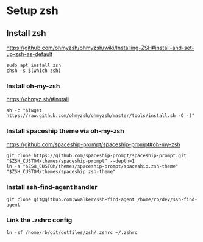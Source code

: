 # Setup zsh

## Install zsh
https://github.com/ohmyzsh/ohmyzsh/wiki/Installing-ZSH#install-and-set-up-zsh-as-default

```
sudo apt install zsh
chsh -s $(which zsh)
```

### Install oh-my-zsh
https://ohmyz.sh/#install

```
sh -c "$(wget https://raw.github.com/ohmyzsh/ohmyzsh/master/tools/install.sh -O -)"
```

### Install spaceship theme via oh-my-zsh

https://github.com/spaceship-prompt/spaceship-prompt#oh-my-zsh

```
git clone https://github.com/spaceship-prompt/spaceship-prompt.git "$ZSH_CUSTOM/themes/spaceship-prompt" --depth=1
ln -s "$ZSH_CUSTOM/themes/spaceship-prompt/spaceship.zsh-theme" "$ZSH_CUSTOM/themes/spaceship.zsh-theme"
```

### Install ssh-find-agent handler
```
git clone git@github.com:wwalker/ssh-find-agent /home/rb/dev/ssh-find-agent
```

### Link the .zshrc config
```
ln -sf /home/rb/git/dotfiles/zsh/.zshrc ~/.zshrc
```

